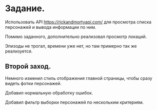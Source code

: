# Задание.

Использовать API https://rickandmortyapi.com/ для просмотра
списка персонажей и вывода информации по ним.

Помимо заданного, дополнительно реализовал 
просмотр локаций. 

Эпизоды не трогал, времени уже нет, но там примерно 
так же реализуется.

## Второй заход.

Немного изменил стиль отображения главной страницы, чтобы
сразу видеть фотки персонажей.

Добавил нормальную обработку ошибок.

Добавил фильтр выборки персонажей по нескольким критериям.